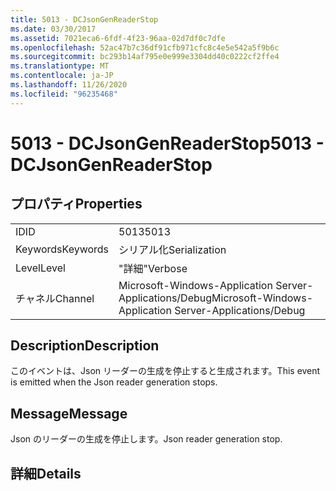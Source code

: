 ```yaml
---
title: 5013 - DCJsonGenReaderStop
ms.date: 03/30/2017
ms.assetid: 7021eca6-6fdf-4f23-96aa-02d7df0c7dfe
ms.openlocfilehash: 52ac47b7c36df91cfb971cfc8c4e5e542a5f9b6c
ms.sourcegitcommit: bc293b14af795e0e999e3304dd40c0222cf2ffe4
ms.translationtype: MT
ms.contentlocale: ja-JP
ms.lasthandoff: 11/26/2020
ms.locfileid: "96235468"
---
```

# <a name="5013---dcjsongenreaderstop"></a><span data-ttu-id="a790b-102">5013 - DCJsonGenReaderStop</span><span class="sxs-lookup"><span data-stu-id="a790b-102">5013 - DCJsonGenReaderStop</span></span>

## <a name="properties"></a><span data-ttu-id="a790b-103">プロパティ</span><span class="sxs-lookup"><span data-stu-id="a790b-103">Properties</span></span>  
  
|||  
|-|-|  
|<span data-ttu-id="a790b-104">ID</span><span class="sxs-lookup"><span data-stu-id="a790b-104">ID</span></span>|<span data-ttu-id="a790b-105">5013</span><span class="sxs-lookup"><span data-stu-id="a790b-105">5013</span></span>|  
|<span data-ttu-id="a790b-106">Keywords</span><span class="sxs-lookup"><span data-stu-id="a790b-106">Keywords</span></span>|<span data-ttu-id="a790b-107">シリアル化</span><span class="sxs-lookup"><span data-stu-id="a790b-107">Serialization</span></span>|  
|<span data-ttu-id="a790b-108">Level</span><span class="sxs-lookup"><span data-stu-id="a790b-108">Level</span></span>|<span data-ttu-id="a790b-109">"詳細"</span><span class="sxs-lookup"><span data-stu-id="a790b-109">Verbose</span></span>|  
|<span data-ttu-id="a790b-110">チャネル</span><span class="sxs-lookup"><span data-stu-id="a790b-110">Channel</span></span>|<span data-ttu-id="a790b-111">Microsoft-Windows-Application Server-Applications/Debug</span><span class="sxs-lookup"><span data-stu-id="a790b-111">Microsoft-Windows-Application Server-Applications/Debug</span></span>|  
  
## <a name="description"></a><span data-ttu-id="a790b-112">Description</span><span class="sxs-lookup"><span data-stu-id="a790b-112">Description</span></span>  

 <span data-ttu-id="a790b-113">このイベントは、Json リーダーの生成を停止すると生成されます。</span><span class="sxs-lookup"><span data-stu-id="a790b-113">This event is emitted when the Json reader generation stops.</span></span>  
  
## <a name="message"></a><span data-ttu-id="a790b-114">Message</span><span class="sxs-lookup"><span data-stu-id="a790b-114">Message</span></span>  

 <span data-ttu-id="a790b-115">Json のリーダーの生成を停止します。</span><span class="sxs-lookup"><span data-stu-id="a790b-115">Json reader generation stop.</span></span>  
  
## <a name="details"></a><span data-ttu-id="a790b-116">詳細</span><span class="sxs-lookup"><span data-stu-id="a790b-116">Details</span></span>
